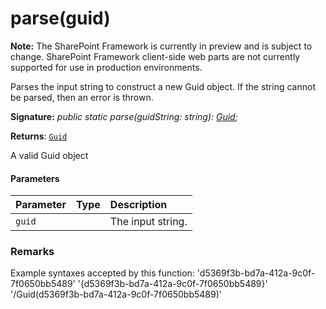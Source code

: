 # parse(guid)
**Note:** The SharePoint Framework is currently in preview and is subject to change. SharePoint Framework client-side web parts are not currently supported for use in production environments.



Parses the input string to construct a new Guid object. If the string cannot be parsed, then an error is thrown.

**Signature:** _public static parse(guidString: string): [Guid](../sp-core-library/guid.md);_

**Returns**: [`Guid`](../sp-core-library/guid.md)



A valid Guid object

#### Parameters


| Parameter	   | Type    | Description |
|:-------------|:---------------|:------------|
| `guid`    |  | The input string. |


### Remarks

Example syntaxes accepted by this function: 'd5369f3b-bd7a-412a-9c0f-7f0650bb5489' '{d5369f3b-bd7a-412a-9c0f-7f0650bb5489}' '/Guid(d5369f3b-bd7a-412a-9c0f-7f0650bb5489)'

